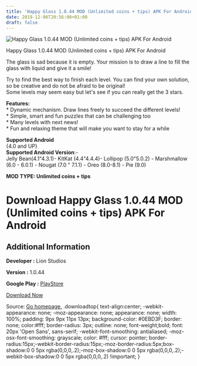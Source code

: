 ```yaml
---
title: 'Happy Glass 1.0.44 MOD (Unlimited coins + tips) APK For Android'
date: 2019-12-06T20:56:00+01:00
draft: false
---
```


![Happy Glass 1.0.44 MOD (Unlimited coins + tips) APK For Android](https://i1.wp.com/apkhome.net/wp-content/uploads/2019/12/Happy-Glass.png "Happy Glass 1.0.44 MOD (Unlimited coins + tips) APK For Android")

  

Happy Glass 1.0.44 MOD (Unlimited coins + tips) APK For Android

The glass is sad because it is empty. Your mission is to draw a line to fill the glass with liquid and give it a smile!

Try to find the best way to finish each level. You can find your own solution, so be creative and do not be afraid to be original!  
Some levels may seem easy but let's see if you can really get the 3 stars.

**Features:**  
\* Dynamic mechanism. Draw lines freely to succeed the different levels!  
\* Simple, smart and fun puzzles that can be challenging too  
\* Many levels with next news!  
\* Fun and relaxing theme that will make you want to stay for a while

**Supported Android**  
{4.0 and UP}  
**Supported Android Version**:-  
Jelly Bean(4.1"4.3.1)- KitKat (4.4"4.4.4)- Lollipop (5.0"5.0.2) - Marshmallow (6.0 - 6.0.1) - Nougat (7.0 " 7.1.1) - Oreo (8.0-8.1) - Pie (9.0)

**MOD TYPE: Unlimited coins + tips**

Download Happy Glass 1.0.44 MOD (Unlimited coins + tips) APK For Android
========================================================================

Additional Information
----------------------

**Developer :** Lion Studios

**Version :** 1.0.44

**Google Play :** [PlayStore](https://play.google.com/store/apps/details?id=com.game5mobile.lineandwater)

  

[Download Now](https://store4app.co/post/happy-glass-1-0-44-mod-unlimited-coins-tips-apk-for-android_1575651656)

  
Source: [Go homepage.](https://store4app.co/post/happy-glass-1-0-44-mod-unlimited-coins-tips-apk-for-android_1575651656) .downloadtop{ text-align:center; -webkit-appearance: none; -moz-appearance: none; appearance: none; width: 100%; padding: 9px 9px 11px 13px; background-color: #0EBD3F; border: none; color:#fff; border-radius: 3px; outline: none; font-weight;bold; font: 20px 'Open Sans', sans-serif; -webkit-font-smoothing: antialiased; -moz-osx-font-smoothing: grayscale; color: #fff; cursor: pointer; border-radius:15px;-webkit-border-radius:15px;-moz-border-radius:5px;box-shadow:0 0 5px rgba(0,0,0,.2);-moz-box-shadow:0 0 5px rgba(0,0,0,.2);-webkit-box-shadow:0 0 5px rgba(0,0,0,.2) !important; }